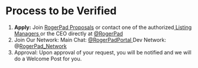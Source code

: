 # Process to be Verified

1. **Apply:**  Join [RogerPad Proposals](https://t.me/RogerPad\_Proposals) or contact one of the authorized[ Listing Managers ](../../bdm/)or the CEO directly at [@RogerPad](https://rogerpad)
2. Join Our Network:  Main Chat: [@RogerPadPortal ](https://t.me/rogerpadportal) Dev Network: @[RogerPad\_Network](https://t.me/RogerPad\_Network)
3. Approval: Upon approval of your request, you will be notified and we will do a Welcome Post for you.&#x20;
